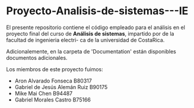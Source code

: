 # Proyecto-Analisis-de-sistemas---IE

El presente repositorio contiene el código empleado para el análisis en el proyecto final
del curso de __Análisis de sistemas__, impartido por de la facultad de ingenieria electri-
ca de la universidad de CostaRica.

Adicionalemente, en la carpeta de 'Documentation' están disponibles documentos adicionales.

Los miembros de este proyecto fuimos:

* Aron Alvarado Fonseca B80317
* Gabriel de Jesús Alemán Ruiz B90175
* Mike Mai Chen B94487
* Gabriel Morales Castro B75166
